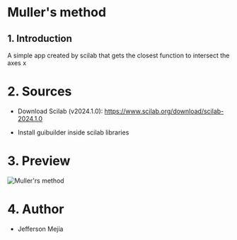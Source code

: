 
# Muller's method

## 1. Introduction

A simple app created by scilab that gets the closest function to intersect the axes x

# 2. Sources

- Download Scilab (v2024.1.0): https://www.scilab.org/download/scilab-2024.1.0

- Install guibuilder inside scilab libraries

# 3. Preview

![Muller'rs method](https://i.ibb.co/SvhZxGY/muller-preview.png)

# 4. Author

- Jefferson Mejía


